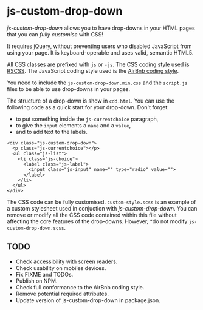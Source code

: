 # js-custom-drop-down
*js-custom-drop-down* allows you to have drop-downs in your HTML pages that you
can *fully customise* with CSS!

It requires jQuery, without preventing users who disabled JavaScript from using 
your page. It is keyboard-operable and uses valid, semantic HTML5.

All CSS classes are prefixed with `js` or `-js`. The CSS coding style used is 
[RSCSS](http://rscss.io/). The JavaScript coding style used is the 
[AirBnb coding style](https://github.com/airbnb/javascript).

You need to include the `js-custom-drop-down.min.css` and the `script.js` files 
to be able to use drop-downs in your pages.

The structure of a drop-down is show in `cdd.html`. You can use the following 
code as a quick start for your drop-down. Don't forget:
 * to put something inside the `js-currentchoice` paragraph, 
 * to give the `input` elements a `name` and a `value`, 
 * and to add text to the labels.
~~~~
<div class="js-custom-drop-down">
  <p class="js-currentchoice"></p>
  <ul class="js-list">
    <li class="js-choice">
      <label class="js-label">
        <input class="js-input" name="" type="radio" value="">
      </label>
    </li>
  </ul>
</div>
~~~~

The CSS code can be fully customised. `custom-style.scss` is an example of a 
custom stylesheet used in conjuction with *js-custom-drop-down*. You can remove 
or modify all the CSS code contained within this file without affecting the core
features of the drop-downs. However, *do not modify `js-custom-drop-down.scss`.

## TODO
 * Check accessibility with screen readers.
 * Check usability on mobiles devices.
 * Fix FIXME and TODOs.
 * Publish on NPM.
 * Check full conformance to the AirBnb coding style.
 * Remove potential required attributes.
 * Update version of js-custom-drop-down in package.json.